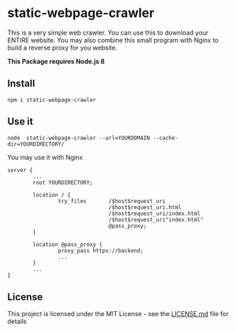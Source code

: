 # static-webpage-crawler

This is a very simple web crawler. You can use this to download your ENTIRE website. You may also combine this small program with Nginx to build a reverse proxy for you website.

**This Package requires Node.js 8**

## Install

```
npm i static-webpage-crawler
```

## Use it

```
node  static-webpage-crawler --url=YOURDOMAIN --cache-dir=YOURDIRECTORY/
```

You may use it with Nginx

```
server {
        ...
        root YOURDIRECTORY;

        location / {
                try_files       /$host$request_uri
                                /$host$request_uri.html
                                /$host$request_uri/index.html
                                /$host$request_uri"index.html"
                                @pass_proxy;
        }

        location @pass_proxy {
                proxy_pass https://backend;
                ...
        }
        ...
}

```





## License

This project is licensed under the MIT License - see the [LICENSE.md](LICENSE.md) file for details

